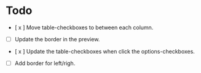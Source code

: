 # Todo

- [ x ] Move table-checkboxes to between each column.
- [ ] Update the border in the preview.
- [ x ] Update the table-checkboxes when click the options-checkboxes.
- [ ] Add border for left/righ.
